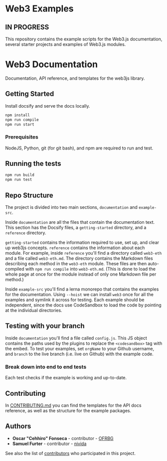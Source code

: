 # Web3 Examples

## IN PROGRESS

This repository contains the example scripts for the Web3.js documentation,
several starter projects and examples of Web3.js modules.

# Web3 Documentation

Documentation, API reference, and templates for the web3js library.

## Getting Started

Install docsify and serve the docs locally.

```bash
npm install
npm run compile
npm run start
```

### Prerequisites

NodeJS, Python, git (for git bash), and npm are required to run and test.

## Running the tests

```bash
npm run build
npm run test
```

## Repo Structure

The project is divided into two main sections, `documentation` and `example-src`.

Inside `documentation` are all the files that contain the documentation text. This section has the Docsify files, a `getting-started` directory, and a `reference` directory.

`getting-started` contains the information required to use, set up, and clear up web3js concepts. `reference` contains the information about each module. For example, inside `reference` you'll find a directory called `web3-eth` and a file called `web3-eth.md`. The directory contains the Markdown files describing each method in the `web3-eth` module. These files are then auto-compiled with `npm run compile` into `web3-eth.md`. (This is done to load the whole page at once for the module instead of only one Markdown file per method.)

Inside `example-src` you'll find a lerna monorepo that contains the examples for the documentation. Using `--hoist` we can install `web3` once for all the examples and symlink it across for testing. Each example should be independent, since the docs use CodeSandbox to load the code by pointing at the individual directories.

## Testing with your branch

Inside `documentation` you'll find a file called `config.js`. This JS object contains the paths used by the plugins to replace the `<codesandbox>` tag with the embed. To test your examples, set `orgName` to your Github username, and `branch` to the live branch (i.e. live on Github) with the example code.

### Break down into end to end tests

Each test checks if the example is working and up-to-date.

## Contributing

In [CONTRIBUTING.md](CONTRIBUTING.md) you can find the templates for the API docs reference, as well as the structure for the example packages.

## Authors

* **Oscar "Cehhiro" Fonseca** - contributor - [OFRBG](https://github.com/OFRBG)
* **Samuel Furter** - contributor - [nivida](https://github.com/nivida)

See also the list of [contributors](https://github.com/ethereum/web3-examples/contributors) who participated in this project.
